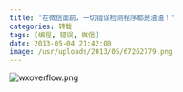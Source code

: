 ```yaml
---
title: '在微信面前，一切错误检测程序都是渣渣！'
categories: 转载
tags: [编程, 错误, 微信]
date: 2013-05-04 21:42:00
image: /usr/uploads/2013/05/67262779.png
---
```


![wxoverflow.png](/usr/uploads/2013/05/67262779.png)
